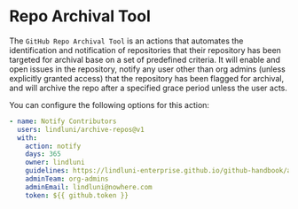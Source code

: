 # Repo Archival Tool

The `GitHub Repo Archival Tool` is an actions that automates the identification and notification of repositories that
their repository has been targeted for archival base on a set of predefined criteria. It will enable and open issues in
the repository, notify any user other than org admins
(unless explicitly granted access) that the repository has been flagged for archival, and will archive the repo after a
specified grace period unless the user acts.

You can configure the following options for this action:

```yaml
- name: Notify Contributors
  users: lindluni/archive-repos@v1
  with:
    action: notify
    days: 365
    owner: lindluni
    guidelines: https://lindluni-enterprise.github.io/github-handbook/archival-policy
    adminTeam: org-admins
    adminEmail: lindluni@nowhere.com
    token: ${{ github.token }}
```